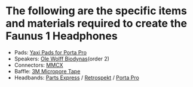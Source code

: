 # The following are the specific items and materials required to create the Faunus 1 Headphones

* Pads: [Yaxi Pads for Porta Pro](https://www.amazon.com/dp/B01MQVHX84)
* Speakers: [Ole Wolff Biodynas](https://www.digikey.com/en/products/detail/ole-wolff-electronics-inc/OWR-4009T-38E/16343855)(order 2)
* Connectors: [MMCX](https://www.amazon.com/Connector-Adapter-Headphone-Replacement-Earphone/dp/B0918G7JJ9/)
* Baffle: [3M Micropore Tape](https://www.amazon.com/Micropore-Standard-Hypoallergenic-Paper-Surgical/dp/B000O62TK4/)
* Headbands: [Parts Express](https://www.amazon.com/dp/B0002KQZJS) / [Retrospekt](https://www.amazon.com/Koss-Retrospekt-Headphones-Adjustable-Headband/dp/B092DX27G9) / [Porta Pro](https://www.amazon.com/Koss-Porta-Headphones-Black-Silver/dp/B00001P4ZH)
